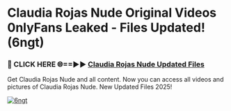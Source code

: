# Claudia Rojas Nude Original Videos 0nlyFans Leaked - Files Updated! (6ngt)

<h3>🔴 CLICK HERE 🌐==►► <a href="https://tinyurl.com/5h6xmrr3" rel="nofollow">Claudia Rojas Nude Updated Files</a></h3>

Get Claudia Rojas Nude and all content. Now you can access all videos and pictures of Claudia Rojas Nude. New Updated Files 2025!

[![6ngt](https://i.imgur.com/KVD873Z.gif)](https://tinyurl.com/5h6xmrr3)
